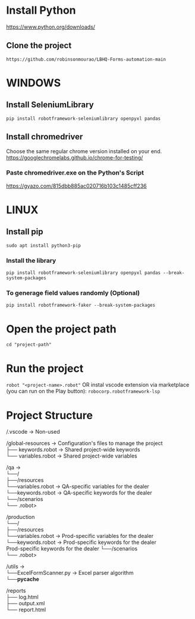 # Install Python
https://www.python.org/downloads/

## Clone the project
`https://github.com/robinsonmourao/LBHQ-Forms-automation-main`

# WINDOWS
## Install SeleniumLibrary
`pip install robotframework-seleniumlibrary openpyxl pandas`
## Install chromedriver
Choose the same regular chrome version installed on your end.
https://googlechromelabs.github.io/chrome-for-testing/
### Paste chromedriver.exe on the Python's Script
https://gyazo.com/815dbb885ac020716b103c1485cff236

# LINUX
## Install pip
`sudo apt install python3-pip`
### Install the library
`pip install robotframework-seleniumlibrary openpyxl pandas --break-system-packages`


### To generage field values randomly (Optional)
`pip install robotframework-faker --break-system-packages`


# Open the project path
`cd "project-path"`

# Run the project
`robot "<project-name>.robot"`
OR instal vscode extension via marketplace (you can run on the Play button): 
`robocorp.robotframework-lsp`

# Project Structure
/.vscode -> Non-used<br>

/global-resources -> Configuration's files to manage the project<br>
  ├── keywords.robot -> Shared project-wide keywords<br>
  └── variables.robot -> Shared project-wide variables<br>

/qa -><br>
  └──/<dealer-name><br>
    ├──/resources<br>
      └──variables.robot -> QA-specific variables for the dealer <br>
      └──keywords.robot -> QA-specific keywords for the dealer<br>
    └──/scenarios<br>
      └── <scenario-files>.robot><br>

/production <br>
  └──/<dealer-name><br>
    ├──/resources<br>
      └──variables.robot -> Prod-specific variables for the dealer<br>
      └──keywords.robot -> Prod-specific keywords for the dealer<br> Prod-specific keywords for the dealer
    └──/scenarios<br>
      └── <scenario-files>.robot><br>

/utils -><br>
  └──ExcelFormScanner.py -> Excel parser algorithm<br>
  └──__pycache__<br>

/reports<br>
  ├── log.html<br>
  ├── output.xml<br>
  └── report.html<br>